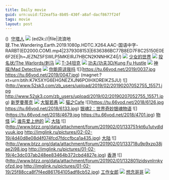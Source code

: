 ```yaml
---
title: Daily movie
guid: urn:uuid:f22eaf5a-8b05-430f-a8af-dacf8677f24f
tags: movie
layout: post
---
```


()
![]()
[守塔人](magnet:?xt=urn:btih:EVFPD7WEBSLJHNGTBQEDFMUBKA5YJ4KS)
![](http://gif-china.cc/uploads/allimg/190107/43ae1d4ac31eac06.jpg?h=250)
(ed2k://|file|流浪地球.The.Wandering.Earth.2019.1080p.HDTC.X264.AAC-国语中字-RARBT(ED2000.COM).mp4|2379308153|E636386BC77B8ED7F8C25150E0E6F2EE|h=JEZNZ5FSWLP5MKEIRJ7HBCN2KNNHKZ4I|/)
![](http://i1.bvimg.com/675256/13925c8510d19fd9.jpg)
[少女的世界](magnet:?xt=urn:btih:JNJRNBGKDDPWZCBXOJXMTAR4QJR5KPOX)
![](http://gif-china.cc/uploads/allimg/190107/4e8b36867618533e.jpg?h=250)
[投名状/The Warlords/刺马](magnet:?xt=urn:btih:45b2ee597075120ad3264d5ca7a7f0cc13bb141d)
![](http://img.google.com.btba.xiaoeryi.com/upload/2014/10/31/66L8E6X6X4z8.big.jpg)
[T-34坦克](ed2k://|file|T-34.1080p.HD中字[最新电影www.66ys.tv](ED2000.COM).mp4|3537970027|30CAA44060FCDC5FC53D13FF26D12131|h=IFHN7VN4ZOQ4KJVBWLEPHLOTRWVKWUTZ|/T-34坦克.1080p.BD中字.mp4)
![](https://tu.66vod.net/2019/0031.jpg)
[功夫/功夫3D/Kung Fu Hustle](magnet:?xt=urn:btih:ae374cb729afebb9c8fbb5a8dc90f040b6a2ac90)
![](http://img.google.com.btba.xiaoeryi.com/upload/2014/10/31/8joKV1__V0j_.big.jpg)
[神探/Mad Detective](magnet:?xt=urn:btih:40bf96baecbb09fc71fd59f1369bcdc96ae853c0)
![](http://img.google.com.btba.xiaoeryi.com/upload/2018/10/27/34i68095F74021.big.jpg)
[你能原谅我吗](ed2k://|file|你能原谅我吗.1080p.HD中英双字[最新电影www.66ys.tv](ED2000.COM).mp4|2902227780|34CA3A80923465B2E8AADB163F9E52A9|h=H47VVZEDILPUHSJU3VQEQRV2365RTKHJ|/你能原谅我吗.1080p.HD中英双字.mp4)
![](https://tu.66vod.net/2019/0037.jpg
https://tu.66vod.net/2019/0047.jpg)
(magnet:?xt=urn:btih:K7K5XYG6EHGNEZXJN6POIHXOREIKZSJU)
![](http://www.52sk3.com/zb_users/upload/2019/02/20190207052755_15571.jpg
http://www.52sk3.com/zb_users/upload/2019/02/20190207052755_15571.jpg)
[新罗曼蒂克](ed2k://|file|新罗曼蒂克.720p.BD中字[最新电影www.66ys.tv](ED2000.COM).mp4|872690056|099F70BC2D0C4880EE166B7D11D82152|h=EMMSG57PDB2SFSSVOLDIIJDNIQ75WTVJ|/新罗曼蒂克.720p.BD中字.mp4)
![](https://tu.66vod.net/2018/6106.jpg)
[大智若愚](ed2k://|file|大智若愚.720p.BD中字[最新电影www.66ys.tv](ED2000.COM).mp4|1052404477|B8BD7B9A7D142EDAE86AE2C2D295B1DB|h=R7E7DUKTVS4ZJUTMPX23QO2IXWSAG6D5|/大智若愚.720p.BD中字.mp4)
![](https://tu.66vod.net/2018/6121.jpg)
[猫之Cafe](ed2k://|file|猫之Cafe.720p.BD中字[最新电影www.66ys.tv](ED2000.COM).mp4|1105991667|9347102A86C3734FEB25A7FF9A64D950|h=EBWQWZPSZ63D7PMA2755LLBVMRWNM2WH|/猫之Cafe.720p.BD中字.mp4)
![](https://tu.66vod.net/2018/6126.jpg
https://tu.66vod.net/2018/6133.jpg)
[银魂2：世界奇妙银魂物语](ed2k://|file|银魂2：规则是用来打破的.1080p.BD中字[最新电影www.66ys.tv](ED2000.COM).mp4|3131113171|9A0350B93FEBC6F489FC90C649B2FEE7|h=WZ25F4D4AXBBSM5D4BZN2DKPCAJMGRWC|/银魂2：世界奇妙银魂物语.1080p.BD中字.mp4)
![](https://tu.66vod.net/2018/4679.jpg
https://tu.66vod.net/2018/4701.jpg)
[物怪](ed2k://|file|物怪.1080p.BD中字[最新电影www.66ys.tv](ED2000.COM).mp4|4662775320|39F67B111FB5E8FD5DDE949F897CDB61|h=HS5Q44I4ETAY22DCRHZQ25EAAK53L4WE|/物怪.1080p.BD中字.mp4)
![](https://tu.66vod.net/2018/4265.jpg)
[谁先爱上他的](ed2k://|file|谁先爱上他的.1080p.HD国语中字[最新电影www.66ys.tv](ED2000.COM).mp4|1747876446|DA9A95EE56930B259A449A3114449AE7|h=KWBNIOCPJOYHVY5S67KMCC4JMOS5SJZQ|/谁先爱上他的.720p.HD国语中字.mp4)
![](https://tu.66vod.net/2018/6102.jpg)
[大陆](magnet:?xt=urn:btih:90C5E4890F14671021091C1EF75979D063A8EE9B)
![](http://www.btzz.org/data/attachment/forum/201902/01/133751rkt6u1utydldyuuk.jpg
http://imglink.ru/pictures/02-02-19/4d40d8e08d4f074fcd7fdccfbca1a435.jpg)
[大陆](magnet:?xt=urn:btih:B2C6F34655378E13BE1ABA5AF0105CEAC2B8A1C6)
![](http://www.btzz.org/data/attachment/forum/201902/01/133718u9p9xzp38jae2j98.jpg
http://imglink.ru/pictures/01-02-19/4c3dc037ab248ee83464b372cbd4827e.jpg)
[香港](magnet:?xt=urn:btih:AAF94E81C3B69FD4D7CBFB43D7EC34DA9378625C)
![](http://www.btzz.org/data/attachment/forum/201902/01/132801lzidsynlrnkyofzd.jpg
http://imglink.ru/pictures/01-02-19/25f88cca8f7f4ed861764105adf8cb52.jpg)
[工作女郎](magnet:?xt=urn:btih:BPVKOQLBHVRCYJGMLDX4HPWVMGD5AH4Y)
![](http://gif-china.cc/uploads/allimg/190107/97cb9fc8bd63a800.jpg?h=250)
[想念哥哥](magnet:?xt=urn:btih:QG7YJEQJTIRHA6HIJSHPMNQR3ESDKUQO)
![](http://gif-china.cc/uploads/allimg/190107/a0e87530cb92499a.jpg?h=250)
